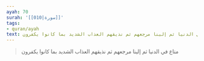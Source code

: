 ```yaml
---
ayah: 70
surah: '[[010|سورة]]'
tags:
- quran/ayah
text: متاع في الدنيا ثم إلينا مرجعهم ثم نذيقهم العذاب الشديد بما كانوا يكفرون
---
```

> متاع في الدنيا ثم إلينا مرجعهم ثم نذيقهم العذاب الشديد بما كانوا يكفرون
